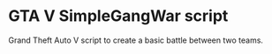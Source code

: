 # GTA V SimpleGangWar script

Grand Theft Auto V script to create a basic battle between two teams.

